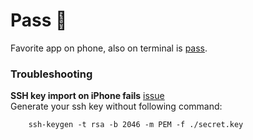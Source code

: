 # Pass 🔐

Favorite app on phone, also on terminal is [pass](https://www.passwordstore.org/).

### Troubleshooting

**SSH key import on iPhone fails** [issue](https://github.com/mssun/passforios/issues/218)	
Generate your ssh key without following command:

		ssh-keygen -t rsa -b 2046 -m PEM -f ./secret.key
